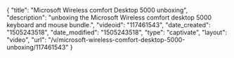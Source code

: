 {
    "title": "Microsoft Wireless comfort Desktop 5000 unboxing",
    "description": "unboxing the Microsoft Wireless comfort desktop 5000 keyboard and mouse bundle.",
    "videoid": "117461543",
    "date_created": "1505243518",
    "date_modified": "1505243518",
    "type": "captivate",
    "layout": "video",
    "url": "\/v\/microsoft-wireless-comfort-desktop-5000-unboxing\/117461543"
}